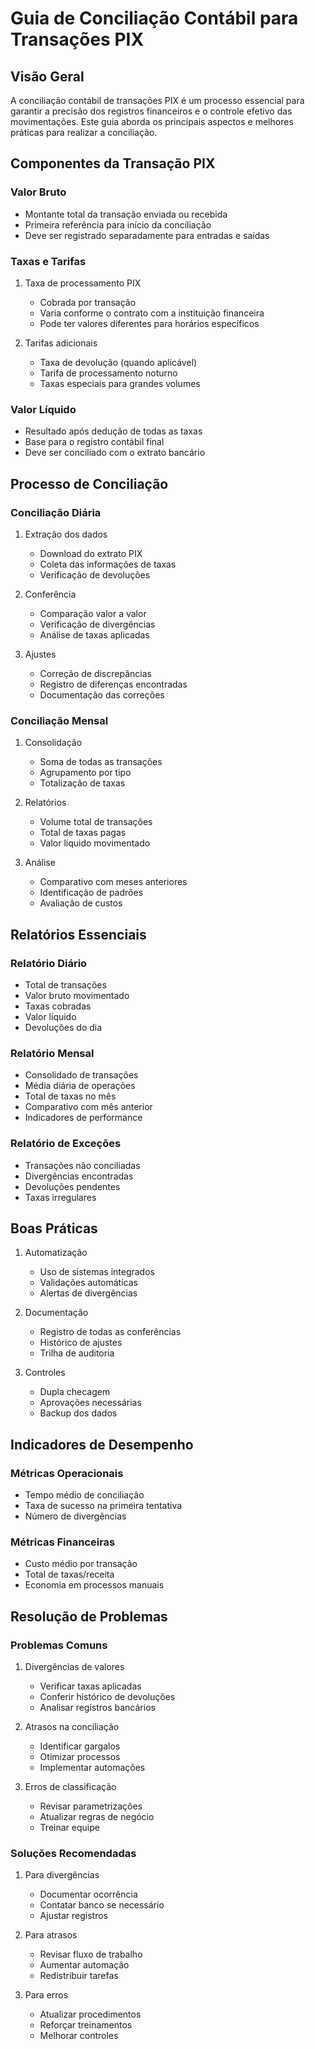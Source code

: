 # Guia de Conciliação Contábil para Transações PIX

## Visão Geral
A conciliação contábil de transações PIX é um processo essencial para garantir a precisão dos registros financeiros e o controle efetivo das movimentações. Este guia aborda os principais aspectos e melhores práticas para realizar a conciliação.

## Componentes da Transação PIX

### Valor Bruto
- Montante total da transação enviada ou recebida
- Primeira referência para início da conciliação
- Deve ser registrado separadamente para entradas e saídas

### Taxas e Tarifas
1. Taxa de processamento PIX
   - Cobrada por transação
   - Varia conforme o contrato com a instituição financeira
   - Pode ter valores diferentes para horários específicos

2. Tarifas adicionais
   - Taxa de devolução (quando aplicável)
   - Tarifa de processamento noturno
   - Taxas especiais para grandes volumes

### Valor Líquido
- Resultado após dedução de todas as taxas
- Base para o registro contábil final
- Deve ser conciliado com o extrato bancário

## Processo de Conciliação

### Conciliação Diária
1. Extração dos dados
   - Download do extrato PIX
   - Coleta das informações de taxas
   - Verificação de devoluções

2. Conferência
   - Comparação valor a valor
   - Verificação de divergências
   - Análise de taxas aplicadas

3. Ajustes
   - Correção de discrepâncias
   - Registro de diferenças encontradas
   - Documentação das correções

### Conciliação Mensal
1. Consolidação
   - Soma de todas as transações
   - Agrupamento por tipo
   - Totalização de taxas

2. Relatórios
   - Volume total de transações
   - Total de taxas pagas
   - Valor líquido movimentado

3. Análise
   - Comparativo com meses anteriores
   - Identificação de padrões
   - Avaliação de custos

## Relatórios Essenciais

### Relatório Diário
- Total de transações
- Valor bruto movimentado
- Taxas cobradas
- Valor líquido
- Devoluções do dia

### Relatório Mensal
- Consolidado de transações
- Média diária de operações
- Total de taxas no mês
- Comparativo com mês anterior
- Indicadores de performance

### Relatório de Exceções
- Transações não conciliadas
- Divergências encontradas
- Devoluções pendentes
- Taxas irregulares

## Boas Práticas

1. Automatização
   - Uso de sistemas integrados
   - Validações automáticas
   - Alertas de divergências

2. Documentação
   - Registro de todas as conferências
   - Histórico de ajustes
   - Trilha de auditoria

3. Controles
   - Dupla checagem
   - Aprovações necessárias
   - Backup dos dados

## Indicadores de Desempenho

### Métricas Operacionais
- Tempo médio de conciliação
- Taxa de sucesso na primeira tentativa
- Número de divergências

### Métricas Financeiras
- Custo médio por transação
- Total de taxas/receita
- Economia em processos manuais

## Resolução de Problemas

### Problemas Comuns
1. Divergências de valores
   - Verificar taxas aplicadas
   - Conferir histórico de devoluções
   - Analisar registros bancários

2. Atrasos na conciliação
   - Identificar gargalos
   - Otimizar processos
   - Implementar automações

3. Erros de classificação
   - Revisar parametrizações
   - Atualizar regras de negócio
   - Treinar equipe

### Soluções Recomendadas
1. Para divergências
   - Documentar ocorrência
   - Contatar banco se necessário
   - Ajustar registros

2. Para atrasos
   - Revisar fluxo de trabalho
   - Aumentar automação
   - Redistribuir tarefas

3. Para erros
   - Atualizar procedimentos
   - Reforçar treinamentos
   - Melhorar controles
